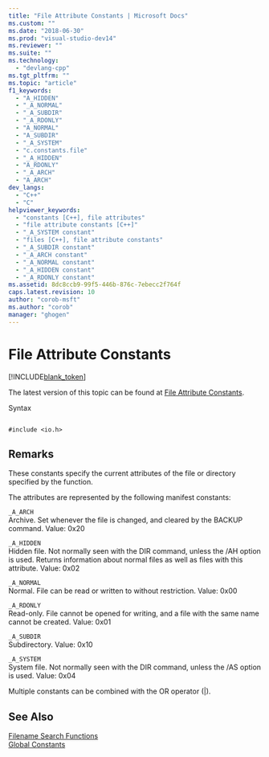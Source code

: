 ```yaml
---
title: "File Attribute Constants | Microsoft Docs"
ms.custom: ""
ms.date: "2018-06-30"
ms.prod: "visual-studio-dev14"
ms.reviewer: ""
ms.suite: ""
ms.technology: 
  - "devlang-cpp"
ms.tgt_pltfrm: ""
ms.topic: "article"
f1_keywords: 
  - "A_HIDDEN"
  - "_A_NORMAL"
  - "_A_SUBDIR"
  - "_A_RDONLY"
  - "A_NORMAL"
  - "A_SUBDIR"
  - "_A_SYSTEM"
  - "c.constants.file"
  - "_A_HIDDEN"
  - "A_RDONLY"
  - "_A_ARCH"
  - "A_ARCH"
dev_langs: 
  - "C++"
  - "C"
helpviewer_keywords: 
  - "constants [C++], file attributes"
  - "file attribute constants [C++]"
  - "_A_SYSTEM constant"
  - "files [C++], file attribute constants"
  - "_A_SUBDIR constant"
  - "_A_ARCH constant"
  - "_A_NORMAL constant"
  - "_A_HIDDEN constant"
  - "_A_RDONLY constant"
ms.assetid: 8dc8ccb9-99f5-446b-876c-7ebecc2f764f
caps.latest.revision: 10
author: "corob-msft"
ms.author: "corob"
manager: "ghogen"
---
```

# File Attribute Constants
[!INCLUDE[blank_token](../includes/blank-token.md)]

The latest version of this topic can be found at [File Attribute Constants](https://docs.microsoft.com/cpp/c-runtime-library/file-attribute-constants).  
  
Syntax  
  
```  
  
#include <io.h>  
```  
  
## Remarks  
 These constants specify the current attributes of the file or directory specified by the function.  
  
 The attributes are represented by the following manifest constants:  
  
 `_A_ARCH`  
 Archive. Set whenever the file is changed, and cleared by the BACKUP command. Value: 0x20  
  
 `_A_HIDDEN`  
 Hidden file. Not normally seen with the DIR command, unless the /AH option is used. Returns information about normal files as well as files with this attribute. Value: 0x02  
  
 `_A_NORMAL`  
 Normal. File can be read or written to without restriction. Value: 0x00  
  
 `_A_RDONLY`  
 Read-only. File cannot be opened for writing, and a file with the same name cannot be created. Value: 0x01  
  
 `_A_SUBDIR`  
 Subdirectory. Value: 0x10  
  
 `_A_SYSTEM`  
 System file. Not normally seen with the DIR command, unless the /AS option is used. Value: 0x04  
  
 Multiple constants can be combined with the OR operator (&#124;).  
  
## See Also  
 [Filename Search Functions](../c-runtime-library/filename-search-functions.md)   
 [Global Constants](../c-runtime-library/global-constants.md)





